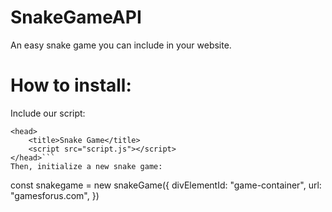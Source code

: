 # SnakeGameAPI
An easy snake game you can include in your website.
# How to install:
Include our script:
```
<head>
    <title>Snake Game</title>
    <script src="script.js"></script>
</head>```
Then, initialize a new snake game:
```
const snakegame = new snakeGame({
    divElementId: "game-container",
    url: "gamesforus.com",
})
```
